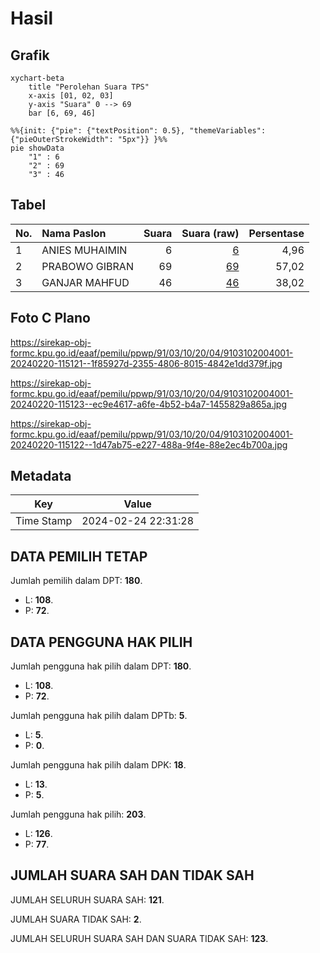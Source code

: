 # Hasil

## Grafik

```mermaid
xychart-beta
    title "Perolehan Suara TPS"
    x-axis [01, 02, 03]
    y-axis "Suara" 0 --> 69
    bar [6, 69, 46]
```

```mermaid
%%{init: {"pie": {"textPosition": 0.5}, "themeVariables": {"pieOuterStrokeWidth": "5px"}} }%%
pie showData
    "1" : 6
    "2" : 69
    "3" : 46
```

## Tabel

| No. | Nama Paslon    | Suara | Suara (raw) | Persentase |
|:--- |:-------------- | -----:| -----------:| ----------:|
| 1   | ANIES MUHAIMIN | 6     | [6][p-1]    | 4,96       |
| 2   | PRABOWO GIBRAN | 69    | [69][p-2]   | 57,02      |
| 3   | GANJAR MAHFUD  | 46    | [46][p-3]   | 38,02      |


[p-1]: https://github.com/gigit-pemilu/pemilu-2024-91-papua/blob/main/pilpres/hitung-suara/sub/91-papua/sub/03-jayapura/sub/10-demta/sub/2004-muris-kecil/sub/001-tps/sub/paslon-1.txt
[p-2]: https://github.com/gigit-pemilu/pemilu-2024-91-papua/blob/main/pilpres/hitung-suara/sub/91-papua/sub/03-jayapura/sub/10-demta/sub/2004-muris-kecil/sub/001-tps/sub/paslon-2.txt
[p-3]: https://github.com/gigit-pemilu/pemilu-2024-91-papua/blob/main/pilpres/hitung-suara/sub/91-papua/sub/03-jayapura/sub/10-demta/sub/2004-muris-kecil/sub/001-tps/sub/paslon-3.txt

## Foto C Plano

https://sirekap-obj-formc.kpu.go.id/eaaf/pemilu/ppwp/91/03/10/20/04/9103102004001-20240220-115121--1f85927d-2355-4806-8015-4842e1dd379f.jpg

https://sirekap-obj-formc.kpu.go.id/eaaf/pemilu/ppwp/91/03/10/20/04/9103102004001-20240220-115123--ec9e4617-a6fe-4b52-b4a7-1455829a865a.jpg

https://sirekap-obj-formc.kpu.go.id/eaaf/pemilu/ppwp/91/03/10/20/04/9103102004001-20240220-115122--1d47ab75-e227-488a-9f4e-88e2ec4b700a.jpg


## Metadata

| Key        | Value               |
| ---------- | ------------------- |
| Time Stamp | 2024-02-24 22:31:28 |


## DATA PEMILIH TETAP

Jumlah pemilih dalam DPT: **180**.
 * L: **108**.
 * P: **72**.

## DATA PENGGUNA HAK PILIH

Jumlah pengguna hak pilih dalam DPT: **180**.
 * L: **108**.
 * P: **72**.

Jumlah pengguna hak pilih dalam DPTb: **5**.
 * L: **5**.
 * P: **0**.

Jumlah pengguna hak pilih dalam DPK: **18**.
 * L: **13**.
 * P: **5**.

Jumlah pengguna hak pilih: **203**.
 * L: **126**.
 * P: **77**.

## JUMLAH SUARA SAH DAN TIDAK SAH

JUMLAH SELURUH SUARA SAH: **121**.

JUMLAH SUARA TIDAK SAH: **2**.

JUMLAH SELURUH SUARA SAH DAN SUARA TIDAK SAH: **123**.


